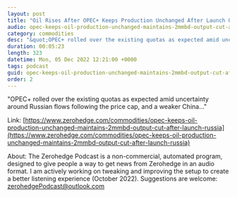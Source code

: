 ```yaml
---
layout: post
title: "Oil Rises After OPEC+ Keeps Production Unchanged After Launch Of Russia Price Cap"
audio: opec-keeps-oil-production-unchanged-maintains-2mmbd-output-cut-after-launch-russia-1
category: commodities
desc: "&quot;OPEC+ rolled over the existing quotas as expected amid uncertainty around Russian flows following the price cap, and a weaker China...&quot;"
duration: 00:05:23
length: 323
datetime: Mon, 05 Dec 2022 12:21:00 +0000
tags: podcast
guid: opec-keeps-oil-production-unchanged-maintains-2mmbd-output-cut-after-launch-russia-0
order: 2
---
```

&quot;OPEC+ rolled over the existing quotas as expected amid uncertainty around Russian flows following the price cap, and a weaker China...&quot;

Link: [https://www.zerohedge.com/commodities/opec-keeps-oil-production-unchanged-maintains-2mmbd-output-cut-after-launch-russia](https://www.zerohedge.com/commodities/opec-keeps-oil-production-unchanged-maintains-2mmbd-output-cut-after-launch-russia)

About: The Zerohedge Podcast is a non-commercial, automated program, designed to give people a way to get news from Zerohedge in an audio format.  I am actively working on tweaking and improving the setup to create a better listening experience (October 2022).  Suggestions are welcome: [zerohedgePodcast@outlook.com](mailto:zerohedgePodcast@outlook.com)